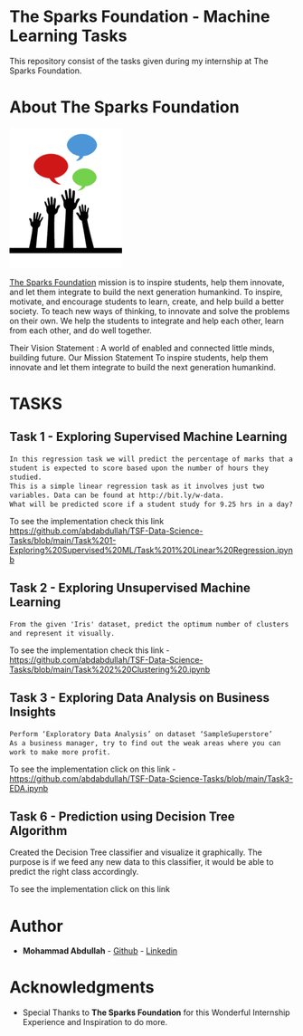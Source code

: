 # The Sparks Foundation - Machine Learning Tasks

This repository consist of the tasks given during my internship at The Sparks Foundation.

# About The Sparks Foundation

<img src="https://github.com/abdabdullah/TSF-Data-Science-Tasks/blob/main/tsf.png">

[The Sparks Foundation](https://thesparksfoundationsingapore.org/) mission is to inspire students, help them innovate, and let them integrate to build the next generation humankind. To inspire, motivate, and encourage students to learn, create, and help build a better society. To teach new ways of thinking, to innovate and solve the problems on their own. We help the students to integrate and help each other, learn from each other, and do well together.

Their Vision Statement : A world of enabled and connected little minds, building future. Our Mission Statement To inspire students, help them innovate and let them integrate to build the next generation humankind.

# TASKS

## Task 1 - Exploring Supervised Machine Learning

    In this regression task we will predict the percentage of marks that a student is expected to score based upon the number of hours they studied.
    This is a simple linear regression task as it involves just two variables. Data can be found at http://bit.ly/w-data.
    What will be predicted score if a student study for 9.25 hrs in a day? 

To see the implementation check this link https://github.com/abdabdullah/TSF-Data-Science-Tasks/blob/main/Task%201-Exploring%20Supervised%20ML/Task%201%20Linear%20Regression.ipynb
## Task 2 - Exploring Unsupervised Machine Learning

    From the given 'Iris' dataset, predict the optimum number of clusters and represent it visually.

To see the implementation check this link - https://github.com/abdabdullah/TSF-Data-Science-Tasks/blob/main/Task%202%20Clustering%20.ipynb

## Task 3 - Exploring Data Analysis on  Business Insights

    Perform ‘Exploratory Data Analysis’ on dataset ‘SampleSuperstore’
    As a business manager, try to find out the weak areas where you can
    work to make more profit.

To see the implementation click on this link - https://github.com/abdabdullah/TSF-Data-Science-Tasks/blob/main/Task3-EDA.ipynb

## Task 6 - Prediction using Decision Tree Algorithm

   Created the Decision Tree classifier and visualize it graphically.
   The purpose is if we feed any new data to this classifier, it would be able to
      predict the right class accordingly.


To see the implementation click on this link 
# Author

* **Mohammad Abdullah**  - [Github](https://github.com/abdabdullah)
                     - [Linkedin](https://www.linkedin.com/in/mohammad-abdullah)
                     



# Acknowledgments

* Special Thanks to **The Sparks Foundation** for this Wonderful Internship Experience and Inspiration to do more.
